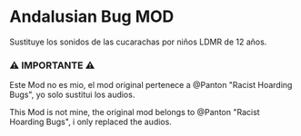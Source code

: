 # Andalusian Bug MOD

Sustituye los sonidos de las cucarachas por niños LDMR de 12 años.


### ⚠ IMPORTANTE ⚠

Este Mod no es mio, el mod original pertenece a @Panton "Racist Hoarding Bugs", yo solo sustitui los audios.

This Mod is not mine, the original mod belongs to @Panton "Racist Hoarding Bugs", i only replaced the audios.